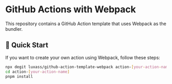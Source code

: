 # GitHub Actions with Webpack

This repository contains a GitHub Action template that uses Webpack as the bundler.

## 🚀 Quick Start

If you want to create your own action using Webpack, follow these steps:

```bash
npx degit luxass/github-action-template-webpack action-[your-action-name]
cd action-[your-action-name]
pnpm install
```
